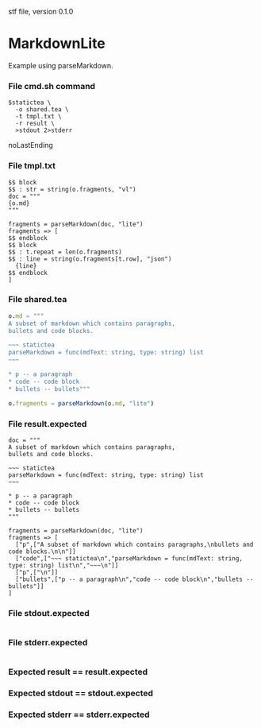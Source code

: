 stf file, version 0.1.0

# MarkdownLite

Example using parseMarkdown.

### File cmd.sh command

~~~
$statictea \
  -o shared.tea \
  -t tmpl.txt \
  -r result \
  >stdout 2>stderr
~~~

noLastEnding

### File tmpl.txt 

~~~
$$ block 
$$ : str = string(o.fragments, "vl")
doc = """
{o.md}
"""

fragments = parseMarkdown(doc, "lite")
fragments => [
$$ endblock
$$ block
$$ : t.repeat = len(o.fragments)
$$ : line = string(o.fragments[t.row], "json")
  {line}
$$ endblock
]
~~~

### File shared.tea

``` nim
o.md = """
A subset of markdown which contains paragraphs,
bullets and code blocks.

~~~ statictea
parseMarkdown = func(mdText: string, type: string) list
~~~

* p -- a paragraph
* code -- code block
* bullets -- bullets"""

o.fragments = parseMarkdown(o.md, "lite")
```

### File result.expected

```
doc = """
A subset of markdown which contains paragraphs,
bullets and code blocks.

~~~ statictea
parseMarkdown = func(mdText: string, type: string) list
~~~

* p -- a paragraph
* code -- code block
* bullets -- bullets
"""

fragments = parseMarkdown(doc, "lite")
fragments => [
  ["p",["A subset of markdown which contains paragraphs,\nbullets and code blocks.\n\n"]]
  ["code",["~~~ statictea\n","parseMarkdown = func(mdText: string, type: string) list\n","~~~\n"]]
  ["p",["\n"]]
  ["bullets",["p -- a paragraph\n","code -- code block\n","bullets -- bullets"]]
]
```

### File stdout.expected

~~~
~~~

### File stderr.expected

~~~
~~~

### Expected result == result.expected
### Expected stdout == stdout.expected
### Expected stderr == stderr.expected
